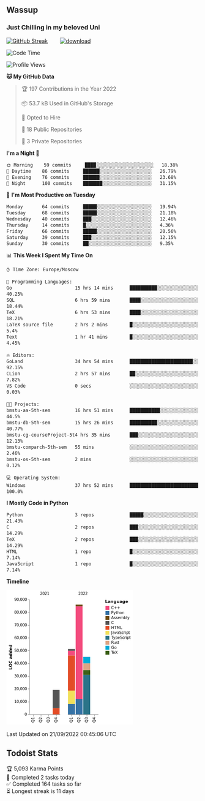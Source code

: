 ## Wassup 
### Just Chilling in my beloved Uni 

<!--
-->

[![GitHub Streak](http://github-readme-streak-stats.herokuapp.com?user=archeoss&theme=shades-of-purple&hide_border=true&date_format=j%20M%5B%20Y%5D)](https://git.io/streak-stats)&nbsp;&nbsp;&nbsp;&nbsp;&nbsp;&nbsp;&nbsp;&nbsp;[![download](https://user-images.githubusercontent.com/68448737/147796309-d8b65b1d-4dde-40d9-b03a-2b42aaa6cd43.jpeg)
](http://bmstu.ru/)

<!--START_SECTION:waka-->
![Code Time](http://img.shields.io/badge/Code%20Time-570%20hrs%2053%20mins-blue)

![Profile Views](http://img.shields.io/badge/Profile%20Views-2-blue)

**🐱 My GitHub Data** 

> 🏆 197 Contributions in the Year 2022
 > 
> 📦 53.7 kB Used in GitHub's Storage 
 > 
> 💼 Opted to Hire
 > 
> 📜 18 Public Repositories 
 > 
> 🔑 3 Private Repositories  
 > 
**I'm a Night 🦉** 

```text
🌞 Morning    59 commits     ████░░░░░░░░░░░░░░░░░░░░░   18.38% 
🌆 Daytime    86 commits     ██████░░░░░░░░░░░░░░░░░░░   26.79% 
🌃 Evening    76 commits     ██████░░░░░░░░░░░░░░░░░░░   23.68% 
🌙 Night      100 commits    ███████░░░░░░░░░░░░░░░░░░   31.15%

```
📅 **I'm Most Productive on Tuesday** 

```text
Monday       64 commits     █████░░░░░░░░░░░░░░░░░░░░   19.94% 
Tuesday      68 commits     █████░░░░░░░░░░░░░░░░░░░░   21.18% 
Wednesday    40 commits     ███░░░░░░░░░░░░░░░░░░░░░░   12.46% 
Thursday     14 commits     █░░░░░░░░░░░░░░░░░░░░░░░░   4.36% 
Friday       66 commits     █████░░░░░░░░░░░░░░░░░░░░   20.56% 
Saturday     39 commits     ███░░░░░░░░░░░░░░░░░░░░░░   12.15% 
Sunday       30 commits     ██░░░░░░░░░░░░░░░░░░░░░░░   9.35%

```


📊 **This Week I Spent My Time On** 

```text
⌚︎ Time Zone: Europe/Moscow

💬 Programming Languages: 
Go                       15 hrs 14 mins      ██████████░░░░░░░░░░░░░░░   40.25% 
SQL                      6 hrs 59 mins       ████░░░░░░░░░░░░░░░░░░░░░   18.44% 
TeX                      6 hrs 53 mins       ████░░░░░░░░░░░░░░░░░░░░░   18.21% 
LaTeX source file        2 hrs 2 mins        █░░░░░░░░░░░░░░░░░░░░░░░░   5.4% 
Text                     1 hr 41 mins        █░░░░░░░░░░░░░░░░░░░░░░░░   4.45%

🔥 Editors: 
GoLand                   34 hrs 54 mins      ███████████████████████░░   92.15% 
CLion                    2 hrs 57 mins       ██░░░░░░░░░░░░░░░░░░░░░░░   7.82% 
VS Code                  0 secs              ░░░░░░░░░░░░░░░░░░░░░░░░░   0.03%

🐱‍💻 Projects: 
bmstu-aa-5th-sem         16 hrs 51 mins      ███████████░░░░░░░░░░░░░░   44.5% 
bmstu-db-5th-sem         15 hrs 26 mins      ██████████░░░░░░░░░░░░░░░   40.77% 
bmstu-cg-courseProject-5t4 hrs 35 mins       ███░░░░░░░░░░░░░░░░░░░░░░   12.13% 
bmstu-comparch-5th-sem   55 mins             ░░░░░░░░░░░░░░░░░░░░░░░░░   2.46% 
bmstu-os-5th-sem         2 mins              ░░░░░░░░░░░░░░░░░░░░░░░░░   0.12%

💻 Operating System: 
Windows                  37 hrs 52 mins      █████████████████████████   100.0%

```

**I Mostly Code in Python** 

```text
Python                   3 repos             █████░░░░░░░░░░░░░░░░░░░░   21.43% 
C                        2 repos             ███░░░░░░░░░░░░░░░░░░░░░░   14.29% 
TeX                      2 repos             ███░░░░░░░░░░░░░░░░░░░░░░   14.29% 
HTML                     1 repo              █░░░░░░░░░░░░░░░░░░░░░░░░   7.14% 
JavaScript               1 repo              █░░░░░░░░░░░░░░░░░░░░░░░░   7.14%

```


**Timeline**

![Chart not found](https://raw.githubusercontent.com/archeoss/archeoss/master/charts/bar_graph.png) 


 Last Updated on 21/09/2022 00:45:06 UTC
<!--END_SECTION:waka-->

## Todoist Stats

<!-- TODO-IST:START -->
🏆  5,093 Karma Points           
🌸  Completed 2 tasks today           
✅  Completed 164 tasks so far           
⏳  Longest streak is 11 days
<!-- TODO-IST:END -->
